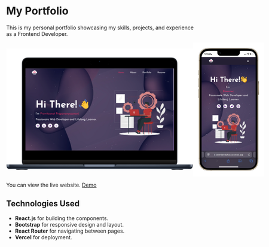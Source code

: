 # My Portfolio 

This is my personal portfolio showcasing my skills, projects, and experience as a Frontend Developer.

<div style="display: flex; align-items: center; justify-content: space-around;">
  <img align="center" src="https://github.com/boomieindahouse/prawit-portfolio/blob/main/images/readme-img3.png?raw=true" alt="Alt Text" style="width: 500px; height: auto;" />
  <img align="center" src="https://github.com/boomieindahouse/prawit-portfolio/blob/main/images/readme-img2.png?raw=true" alt="Alt Text" style="width: 190px; height: auto;" />
</div>

You can view the live website. [Demo](https://boomieindahouse.vercel.app)

## Technologies Used
- **React.js** for building the components.
- **Bootstrap** for responsive design and layout.
- **React Router** for navigating between pages.
- **Vercel** for deployment.

<!--
## Installation
If you want to run the project locally, follow these steps:
1. Clone the repository: </br>
   `git clone https://github.com/yourusername/portfolio.git`
   
3. Navigate to the project directory:</br>
   `cd portfolio`
   
5. Install dependencies:</br>
   `npm install`
   
7. Run the development server:</br>
   `npm run dev`
-->
